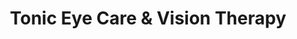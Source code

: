 ---
title: "Tonic Eye Care & Vision Therapy"
url: /toronto/tonic-eye-care-and-vision-therapy/
shop: optician
---